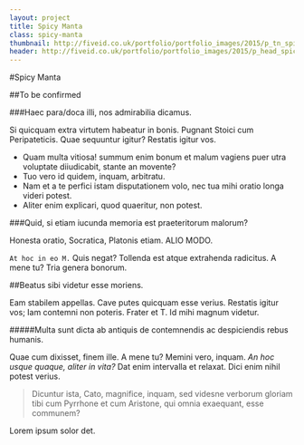 ```yaml
---
layout: project
title: Spicy Manta
class: spicy-manta
thumbnail: http://fiveid.co.uk/portfolio/portfolio_images/2015/p_tn_spicy-manta.png
header: http://fiveid.co.uk/portfolio/portfolio_images/2015/p_head_spicy-manta.png
---
```


#Spicy Manta

##To be confirmed

###Haec para/doca illi, nos admirabilia dicamus.

Si quicquam extra virtutem habeatur in bonis. Pugnant Stoici cum Peripateticis. Quae sequuntur igitur? Restatis igitur vos.

* Quam multa vitiosa! summum enim bonum et malum vagiens puer utra voluptate diiudicabit, stante an movente?
* Tuo vero id quidem, inquam, arbitratu.
* Nam et a te perfici istam disputationem volo, nec tua mihi oratio longa videri potest.
* Aliter enim explicari, quod quaeritur, non potest.

###Quid, si etiam iucunda memoria est praeteritorum malorum?

Honesta oratio, Socratica, Platonis etiam. ALIO MODO.

<code>At hoc in eo M.</code> Quis negat? Tollenda est atque extrahenda radicitus. A mene tu? Tria genera bonorum.

##Beatus sibi videtur esse moriens.

Eam stabilem appellas. Cave putes quicquam esse verius. Restatis igitur vos; Iam contemni non poteris. Frater et T. Id mihi magnum videtur.

#####Multa sunt dicta ab antiquis de contemnendis ac despiciendis rebus humanis.

Quae cum dixisset, finem ille. A mene tu? Memini vero, inquam. *An hoc usque quaque, aliter in vita?* Dat enim intervalla et relaxat. Dici enim nihil potest verius.

> Dicuntur ista, Cato, magnifice, inquam, sed videsne verborum gloriam tibi cum Pyrrhone et cum Aristone, qui omnia exaequant, esse communem?

Lorem ipsum solor det.
